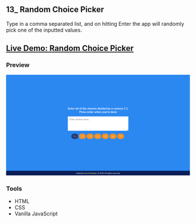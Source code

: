 ## 13_ Random Choice Picker

Type in a comma separated list, and on hitting Enter the app will randomly pick one of the inputted values.

## [Live Demo: Random Choice Picker](https://13-random-choice-picker-gdbecker.netlify.app/)

### Preview

!["HomePage"](./HomePage.png)

### Tools
- HTML
- CSS
- Vanilla JavaScript